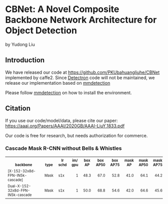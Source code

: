 # CBNet: A Novel Composite Backbone Network Architecture for Object Detection

by Yudong Liu

## Introduction

We have released our code at https://github.com/PKUbahuangliuhe/CBNet implemented by caffe2. Since [Detectron](https://github.com/facebookresearch/Detectron) code will not be maintained, we release our implementation based on [mmdetection](https://github.com/open-mmlab/mmdetection)

Please follow [mmdetection](https://github.com/open-mmlab/mmdetection) on how to install the environment.


## Citation

If you use our code/model/data, please cite our paper:
https://aaai.org/Papers/AAAI/2020GB/AAAI-LiuY.1833.pdf

Our code is free for research, but needs authorization for commerce.


### Cascade Mask R-CNN without Bells & Whistles

<table><tbody>
<!-- START BELLS TABLE -->
<!-- TABLE HEADER -->
<!-- Info: we use wrap text in <sup><sub></sub><sup> to make is small -->
<th valign="bottom"><sup><sub>&nbsp;&nbsp;&nbsp;&nbsp;&nbsp;&nbsp;&nbsp;&nbsp;backbone&nbsp;&nbsp;&nbsp;&nbsp;&nbsp;&nbsp;&nbsp;&nbsp;</sub></sup></th>
<th valign="bottom"><sup><sub>type</sub></sup></th>
<th valign="bottom"><sup><sub>lr<br/>schd</sub></sup></th>
<th valign="bottom"><sup><sub>im/<br/>gpu</sub></sup></th>
<th valign="bottom"><sup><sub>box<br/>AP</sub></sup></th>
<th valign="bottom"><sup><sub>box<br/>AP50</sub></sup></th>
<th valign="bottom"><sup><sub>box<br/>AP75</sub></sup></th>
<th valign="bottom"><sup><sub>mask<br/>AP</sub></sup></th>
<th valign="bottom"><sup><sub>mask<br/>AP50</sub></sup></th>
<th valign="bottom"><sup><sub>mask<br/>AP75</sub></sup></th>
<!--th valign="bottom"><sup><sub>download<br/>links</sub></sup></th>
<!-- TABLE BODY -->
  
<tr>
<td align="left"><sup><sub>[X-152-32x8d-FPN-IN5k-cascade]</sub></sup></td>
<td align="left"><sup><sub>Mask</sub></sup></td>
<td align="left"><sup><sub>s1x</sub></sup></td>
<td align="right"><sup><sub>1</sub></sup></td>
<td align="right"><sup><sub>48.3</sub></sup></td>
<td align="right"><sup><sub>67.0</sub></sup></td>
<td align="right"><sup><sub>52.8</sub></sup></td>
<td align="right"><sup><sub>41.0</sub></sup></td>
<td align="right"><sup><sub>64.1</sub></sup></td>
<td align="right"><sup><sub>44.2</sub></sup></td>
</tr> 

<tr>
<td align="left"><sup><sub>Dual-X-152-32x8d-FPN-IN5k-cascade</sub></sup></td>
<td align="left"><sup><sub>Mask</sub></sup></td>
<td align="left"><sup><sub>s1x</sub></sup></td>
<td align="right"><sup><sub>1</sub></sup></td>
<td align="right"><sup><sub>50.0</sub></sup></td>
<td align="right"><sup><sub>68.8</sub></sup></td>
<td align="right"><sup><sub>54.6</sub></sup></td>
<td align="right"><sup><sub>42.0</sub></sup></td>
<td align="right"><sup><sub>64.6</sub></sup></td>
<td align="right"><sup><sub>45.6</sub></sup></td>
</tr>

<!-- END BELLS TABLE -->
</tbody></table>


<!-- END E2E FASTER AND MASK TABLE -->
</tbody></table>

